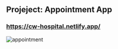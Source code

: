 ## Projeject: Appointment App

### https://cw-hospital.netlify.app/
![appointment](https://github.com/Nazgul-Racber/Appointment-app/assets/119047722/ab68cd0e-d56a-4745-9c18-59043e4f4c7a)



